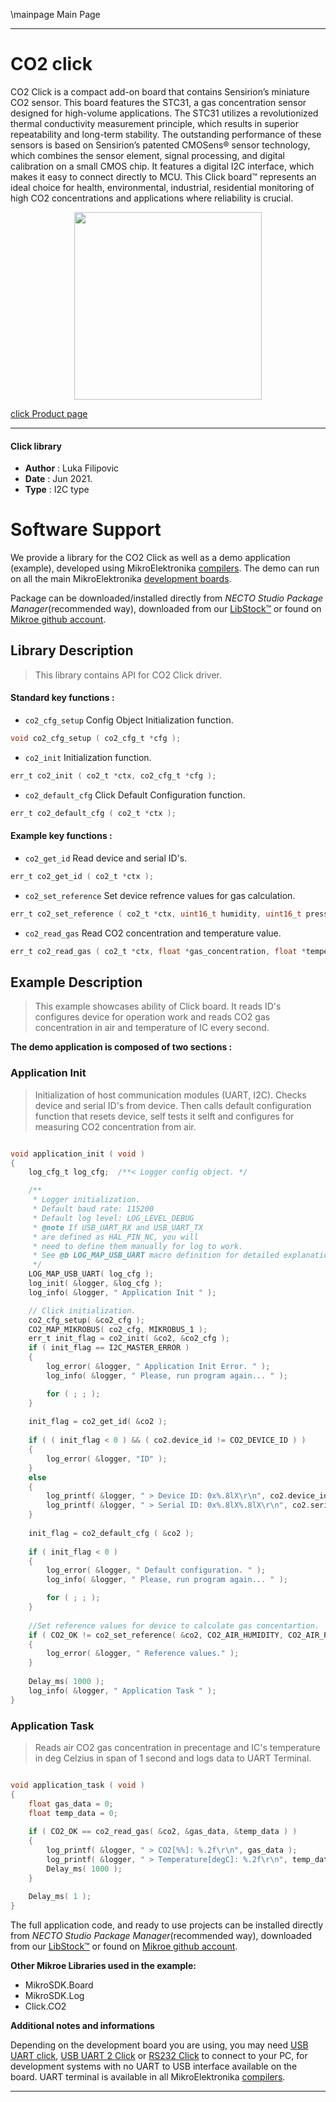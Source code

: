 \mainpage Main Page

---

# CO2 click

CO2 Click is a compact add-on board that contains Sensirion’s miniature CO2 sensor. This board features the STC31, a gas concentration sensor designed for high-volume applications. The STC31 utilizes a revolutionized thermal conductivity measurement principle, which results in superior repeatability and long-term stability. The outstanding performance of these sensors is based on Sensirion’s patented CMOSens® sensor technology, which combines the sensor element, signal processing, and digital calibration on a small CMOS chip. It features a digital I2C interface, which makes it easy to connect directly to MCU. This Click board™ represents an ideal choice for health, environmental, industrial, residential monitoring of high CO2 concentrations and applications where reliability is crucial.

<p align="center">
  <img src="https://download.mikroe.com/images/click_for_ide/CO2_click.png" height=300px>
</p>

[click Product page](https://www.mikroe.com/co2-click)

---


#### Click library

- **Author**        : Luka Filipovic
- **Date**          : Jun 2021.
- **Type**          : I2C type


# Software Support

We provide a library for the CO2 Click
as well as a demo application (example), developed using MikroElektronika
[compilers](https://www.mikroe.com/necto-studio).
The demo can run on all the main MikroElektronika [development boards](https://www.mikroe.com/development-boards).

Package can be downloaded/installed directly from *NECTO Studio Package Manager*(recommended way), downloaded from our [LibStock&trade;](https://libstock.mikroe.com) or found on [Mikroe github account](https://github.com/MikroElektronika/mikrosdk_click_v2/tree/master/clicks).

## Library Description

> This library contains API for CO2 Click driver.

#### Standard key functions :

- `co2_cfg_setup` Config Object Initialization function.
```c
void co2_cfg_setup ( co2_cfg_t *cfg );
```

- `co2_init` Initialization function.
```c
err_t co2_init ( co2_t *ctx, co2_cfg_t *cfg );
```

- `co2_default_cfg` Click Default Configuration function.
```c
err_t co2_default_cfg ( co2_t *ctx );
```

#### Example key functions :

- `co2_get_id` Read device and serial ID's.
```c
err_t co2_get_id ( co2_t *ctx );
```

- `co2_set_reference` Set device refrence values for gas calculation.
```c
err_t co2_set_reference ( co2_t *ctx, uint16_t humidity, uint16_t pressure );
```

- `co2_read_gas` Read CO2 concentration and temperature value.
```c
err_t co2_read_gas ( co2_t *ctx, float *gas_concentration, float *temperature );
```

## Example Description

> This example showcases ability of Click board. It reads ID's 
configures device for operation work and reads CO2 gas 
concentration in air and temperature of IC every second.

**The demo application is composed of two sections :**

### Application Init

> Initialization of host communication modules (UART, I2C). 
Checks device and serial ID's from device. Then calls default 
configuration function that resets device, self tests it selft 
and configures for measuring CO2 concentration from air.

```c

void application_init ( void ) 
{
    log_cfg_t log_cfg;  /**< Logger config object. */

    /** 
     * Logger initialization.
     * Default baud rate: 115200
     * Default log level: LOG_LEVEL_DEBUG
     * @note If USB_UART_RX and USB_UART_TX 
     * are defined as HAL_PIN_NC, you will 
     * need to define them manually for log to work. 
     * See @b LOG_MAP_USB_UART macro definition for detailed explanation.
     */
    LOG_MAP_USB_UART( log_cfg );
    log_init( &logger, &log_cfg );
    log_info( &logger, " Application Init " );

    // Click initialization.
    co2_cfg_setup( &co2_cfg );
    CO2_MAP_MIKROBUS( co2_cfg, MIKROBUS_1 );
    err_t init_flag = co2_init( &co2, &co2_cfg );
    if ( init_flag == I2C_MASTER_ERROR ) 
    {
        log_error( &logger, " Application Init Error. " );
        log_info( &logger, " Please, run program again... " );

        for ( ; ; );
    }
    
    init_flag = co2_get_id( &co2 );
    
    if ( ( init_flag < 0 ) && ( co2.device_id != CO2_DEVICE_ID ) )
    {
        log_error( &logger, "ID" );
    }
    else
    {
        log_printf( &logger, " > Device ID: 0x%.8lX\r\n", co2.device_id );
        log_printf( &logger, " > Serial ID: 0x%.8lX%.8lX\r\n", co2.serial_id[ 0 ], co2.serial_id[ 1 ] );
    }
    
    init_flag = co2_default_cfg ( &co2 );
    
    if ( init_flag < 0 )
    {
        log_error( &logger, " Default configuration. " );
        log_info( &logger, " Please, run program again... " );

        for ( ; ; );
    }
    
    //Set reference values for device to calculate gas concentartion.
    if ( CO2_OK != co2_set_reference( &co2, CO2_AIR_HUMIDITY, CO2_AIR_PRESSURE ) )
    {
        log_error( &logger, " Reference values." );
    }
    
    Delay_ms( 1000 );
    log_info( &logger, " Application Task " );
}

```

### Application Task

> Reads air CO2 gas concentration in precentage and IC's 
temperature in deg Celzius in span of 1 second and logs 
data to UART Terminal.

```c

void application_task ( void )
{
    float gas_data = 0;
    float temp_data = 0;
    
    if ( CO2_OK == co2_read_gas( &co2, &gas_data, &temp_data ) )
    {
        log_printf( &logger, " > CO2[%%]: %.2f\r\n", gas_data );
        log_printf( &logger, " > Temperature[degC]: %.2f\r\n", temp_data );
        Delay_ms( 1000 );
    }
    
    Delay_ms( 1 );
}

```

The full application code, and ready to use projects can be installed directly from *NECTO Studio Package Manager*(recommended way), downloaded from our [LibStock&trade;](https://libstock.mikroe.com) or found on [Mikroe github account](https://github.com/MikroElektronika/mikrosdk_click_v2/tree/master/clicks).

**Other Mikroe Libraries used in the example:**

- MikroSDK.Board
- MikroSDK.Log
- Click.CO2

**Additional notes and informations**

Depending on the development board you are using, you may need
[USB UART click](https://www.mikroe.com/usb-uart-click),
[USB UART 2 Click](https://www.mikroe.com/usb-uart-2-click) or
[RS232 Click](https://www.mikroe.com/rs232-click) to connect to your PC, for
development systems with no UART to USB interface available on the board. UART
terminal is available in all MikroElektronika
[compilers](https://shop.mikroe.com/compilers).

---

